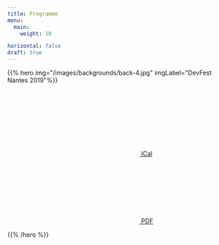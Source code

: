 ```yaml
---
title: Programme
menu:
  main:
    weight: 10

horizontal: false
draft: true
---
```


{{% hero img="/images/backgrounds/back-4.jpg" imgLabel="DevFest Nantes 2019"%}}

<a class="btn primary btn-lg" href="/schedule/schedule.ics">
    <svg class="icon icon-calendar"><use xlink:href="#calendar"></use></svg> ICal
</a>

<a class="btn primary btn-lg" href="/schedule/schedule.pdf">
    <svg class="icon icon-pdf"><use xlink:href="#pdf"></use></svg> PDF
</a>

<!-- TODO: filter and search -->
{{% /hero %}}